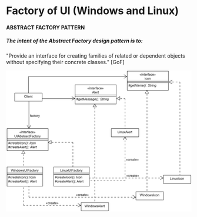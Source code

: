 # Factory of UI (Windows and Linux)
 
#### ABSTRACT FACTORY PATTERN
##### The intent of the Abstract Factory design pattern is to:
"Provide an interface for creating families of related or dependent objects without specifying their concrete classes." [GoF]

![UML](https://raw.githubusercontent.com/rsilvaj/abstract-factory-pattern-impl/main/.img/abstract-factory.png)
